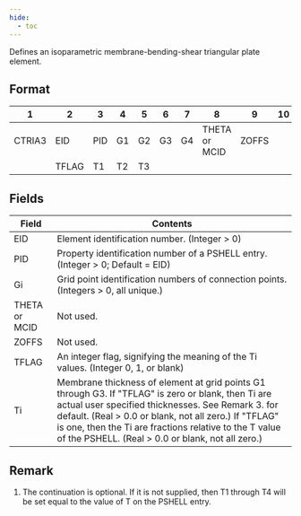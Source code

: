 ```yaml
---
hide:
  - toc
---
```

Defines an isoparametric membrane-bending-shear triangular plate element.

## Format
| 1        | 2        | 3        | 4        | 5        | 6        | 7        | 8        | 9        | 10       | 
| -------- | -------- | -------- | -------- | -------- | -------- | -------- | -------- | -------- | -------- | 
| CTRIA3   | EID      | PID      | G1       | G2       | G3       | G4       | THETA or MCID | ZOFFS |        | 
|          | TFLAG    | T1       | T2       | T3       |          |          |          |           |         |

## Fields
| Field      | Contents |
| ---------- | -------- |
| EID | Element identification number. (Integer > 0)
| PID | Property identification number of a PSHELL entry. (Integer > 0; Default = EID)
| Gi | Grid point identification numbers of connection points. (Integers > 0, all unique.)
| THETA or MCID | Not used.
| ZOFFS | Not used.
| TFLAG | An integer flag, signifying the meaning of the Ti values. (Integer 0, 1, or blank)
| Ti | Membrane thickness of element at grid points G1 through G3. If "TFLAG" is zero or blank, then Ti are actual user specified thicknesses. See Remark 3. for default. (Real > 0.0 or blank, not all zero.) If "TFLAG" is one, then the Ti are fractions relative to the T value of the PSHELL. (Real > 0.0 or blank, not all zero.)

## Remark
1. The continuation is optional. If it is not supplied, then T1 through T4 will be set equal to the value of T on the PSHELL entry.